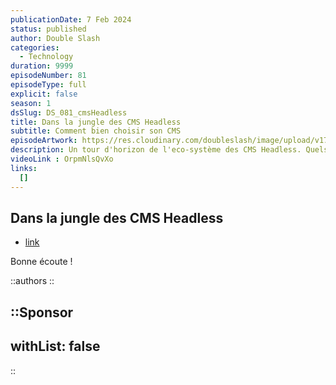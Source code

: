 ```yaml
---
publicationDate: 7 Feb 2024
status: published
author: Double Slash
categories:
  - Technology
duration: 9999
episodeNumber: 81
episodeType: full
explicit: false
season: 1
dsSlug: DS_081_cmsHeadless
title: Dans la jungle des CMS Headless
subtitle: Comment bien choisir son CMS
episodeArtwork: https://res.cloudinary.com/doubleslash/image/upload/v1707292580/episode/ART_81_vtawjb.png
description: Un tour d'horizon de l'eco-système des CMS Headless. Quels sont les avantages et les inconvénients de ces outils ? Quels sont les critères de choix ? Quels sont les pièges à éviter ?
videoLink : OrpmNlsQvXo
links:
  []
---
```

## Dans la jungle des CMS Headless


- [link](http)

Bonne écoute !

::authors
::

::Sponsor
---
withList: false
---
::
